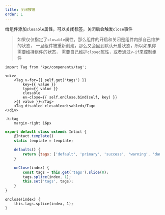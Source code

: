 ```yaml
---
title: 关闭按钮
order: 1
---
```


给组件添加`closable`属性，可以关闭标签，关闭后会触发`close`事件

> 如果仅仅指定了`closable`属性，那么组件的开启和关闭是组件内部自己维护的状态，
> 一旦组件被重新创建，那么又会回到默认开启状态，所以如果你需要维持组件的状态，
> 需要自己维护`closed`属性，或者通过`v-if`来控制组件

```vdt
import Tag from 'kpc/components/tag';

<div>
    <Tag v-for={{ self.get('tags') }}
        key={{ value }}
        type={{ value }}
        closable
        ev-close={{ self.onClose.bind(self, key) }}
    >{{ value }}</Tag>
    <Tag disabled closable>disabled</Tag>
</div>
```

```styl
.k-tag
    margin-right 16px
```

```js
export default class extends Intact {
    @Intact.template()
    static template = template;

    defaults() {
        return {tags: ['default', 'primary', 'success', 'warning', 'danger']};
    }

    onClose(index) {
        const tags = this.get('tags').slice(0);
        tags.splice(index, 1);
        this.set('tags', tags);
    }
}
```

```vue-methods
onClose(index) {
    this.tags.splice(index, 1);
}
```
